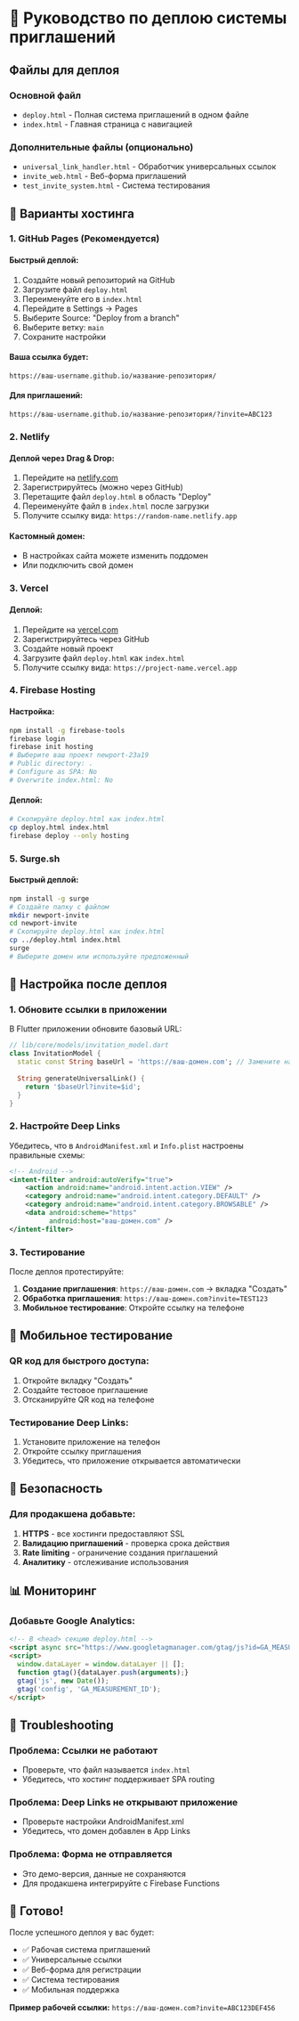 # 🚀 Руководство по деплою системы приглашений

## Файлы для деплоя

### Основной файл
- `deploy.html` - Полная система приглашений в одном файле
- `index.html` - Главная страница с навигацией

### Дополнительные файлы (опционально)
- `universal_link_handler.html` - Обработчик универсальных ссылок
- `invite_web.html` - Веб-форма приглашений
- `test_invite_system.html` - Система тестирования

## 🎯 Варианты хостинга

### 1. GitHub Pages (Рекомендуется)

#### Быстрый деплой:
1. Создайте новый репозиторий на GitHub
2. Загрузите файл `deploy.html`
3. Переименуйте его в `index.html`
4. Перейдите в Settings → Pages
5. Выберите Source: "Deploy from a branch"
6. Выберите ветку: `main`
7. Сохраните настройки

#### Ваша ссылка будет:
```
https://ваш-username.github.io/название-репозитория/
```

#### Для приглашений:
```
https://ваш-username.github.io/название-репозитория/?invite=ABC123
```

### 2. Netlify

#### Деплой через Drag & Drop:
1. Перейдите на [netlify.com](https://netlify.com)
2. Зарегистрируйтесь (можно через GitHub)
3. Перетащите файл `deploy.html` в область "Deploy"
4. Переименуйте файл в `index.html` после загрузки
5. Получите ссылку вида: `https://random-name.netlify.app`

#### Кастомный домен:
- В настройках сайта можете изменить поддомен
- Или подключить свой домен

### 3. Vercel

#### Деплой:
1. Перейдите на [vercel.com](https://vercel.com)
2. Зарегистрируйтесь через GitHub
3. Создайте новый проект
4. Загрузите файл `deploy.html` как `index.html`
5. Получите ссылку вида: `https://project-name.vercel.app`

### 4. Firebase Hosting

#### Настройка:
```bash
npm install -g firebase-tools
firebase login
firebase init hosting
# Выберите ваш проект newport-23a19
# Public directory: .
# Configure as SPA: No
# Overwrite index.html: No
```

#### Деплой:
```bash
# Скопируйте deploy.html как index.html
cp deploy.html index.html
firebase deploy --only hosting
```

### 5. Surge.sh

#### Быстрый деплой:
```bash
npm install -g surge
# Создайте папку с файлом
mkdir newport-invite
cd newport-invite
# Скопируйте deploy.html как index.html
cp ../deploy.html index.html
surge
# Выберите домен или используйте предложенный
```

## 🔧 Настройка после деплоя

### 1. Обновите ссылки в приложении

В Flutter приложении обновите базовый URL:

```dart
// lib/core/models/invitation_model.dart
class InvitationModel {
  static const String baseUrl = 'https://ваш-домен.com'; // Замените на ваш домен
  
  String generateUniversalLink() {
    return '$baseUrl?invite=$id';
  }
}
```

### 2. Настройте Deep Links

Убедитесь, что в `AndroidManifest.xml` и `Info.plist` настроены правильные схемы:

```xml
<!-- Android -->
<intent-filter android:autoVerify="true">
    <action android:name="android.intent.action.VIEW" />
    <category android:name="android.intent.category.DEFAULT" />
    <category android:name="android.intent.category.BROWSABLE" />
    <data android:scheme="https"
          android:host="ваш-домен.com" />
</intent-filter>
```

### 3. Тестирование

После деплоя протестируйте:

1. **Создание приглашения**: `https://ваш-домен.com` → вкладка "Создать"
2. **Обработка приглашения**: `https://ваш-домен.com?invite=TEST123`
3. **Мобильное тестирование**: Откройте ссылку на телефоне

## 📱 Мобильное тестирование

### QR код для быстрого доступа:
1. Откройте вкладку "Создать"
2. Создайте тестовое приглашение
3. Отсканируйте QR код на телефоне

### Тестирование Deep Links:
1. Установите приложение на телефон
2. Откройте ссылку приглашения
3. Убедитесь, что приложение открывается автоматически

## 🔐 Безопасность

### Для продакшена добавьте:
1. **HTTPS** - все хостинги предоставляют SSL
2. **Валидацию приглашений** - проверка срока действия
3. **Rate limiting** - ограничение создания приглашений
4. **Аналитику** - отслеживание использования

## 📊 Мониторинг

### Добавьте Google Analytics:
```html
<!-- В <head> секцию deploy.html -->
<script async src="https://www.googletagmanager.com/gtag/js?id=GA_MEASUREMENT_ID"></script>
<script>
  window.dataLayer = window.dataLayer || [];
  function gtag(){dataLayer.push(arguments);}
  gtag('js', new Date());
  gtag('config', 'GA_MEASUREMENT_ID');
</script>
```

## 🚨 Troubleshooting

### Проблема: Ссылки не работают
- Проверьте, что файл называется `index.html`
- Убедитесь, что хостинг поддерживает SPA routing

### Проблема: Deep Links не открывают приложение
- Проверьте настройки AndroidManifest.xml
- Убедитесь, что домен добавлен в App Links

### Проблема: Форма не отправляется
- Это демо-версия, данные не сохраняются
- Для продакшена интегрируйте с Firebase Functions

## 🎉 Готово!

После успешного деплоя у вас будет:
- ✅ Рабочая система приглашений
- ✅ Универсальные ссылки
- ✅ Веб-форма для регистрации
- ✅ Система тестирования
- ✅ Мобильная поддержка

**Пример рабочей ссылки:**
`https://ваш-домен.com?invite=ABC123DEF456` 